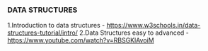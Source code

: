 ### DATA STRUCTURES

1.Introduction to data structures - https://www.w3schools.in/data-structures-tutorial/intro/
2.Data Structures easy to advanced -https://www.youtube.com/watch?v=RBSGKlAvoiM

